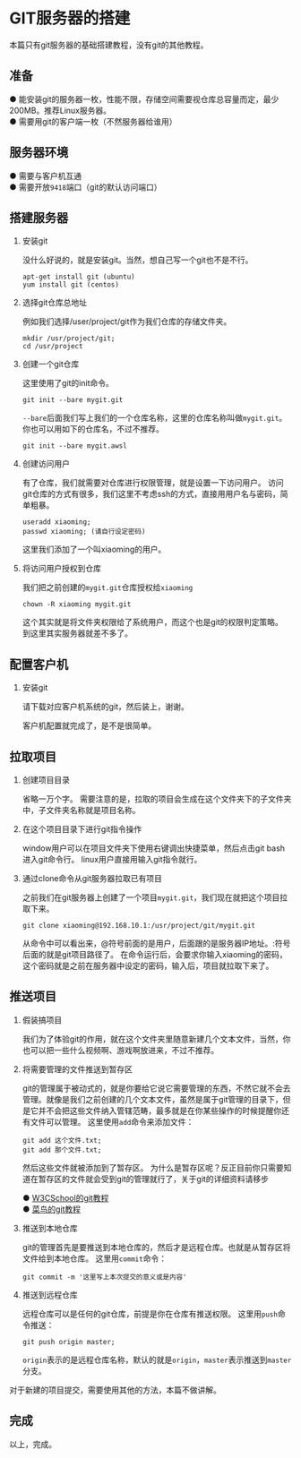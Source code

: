 # GIT服务器的搭建

本篇只有git服务器的基础搭建教程，没有git的其他教程。

## 准备

● 能安装git的服务器一枚，性能不限，存储空间需要视仓库总容量而定，最少200MB。推荐Linux服务器。  
● 需要用git的客户端一枚（不然服务器给谁用）

## 服务器环境

● 需要与客户机互通  
● 需要开放`9418`端口（git的默认访问端口）

## 搭建服务器

1. 安装git

    没什么好说的，就是安装git。当然，想自己写一个git也不是不行。

    ```shell
    apt-get install git (ubuntu)
    yum install git (centos)
    ```

2. 选择git仓库总地址

    例如我们选择/user/project/git作为我们仓库的存储文件夹。

    ```shell
    mkdir /usr/project/git;
    cd /usr/project
    ```

3. 创建一个git仓库

    这里使用了git的init命令。

    ```shell
    git init --bare mygit.git
    ```

    `--bare`后面我们写上我们的一个仓库名称，这里的仓库名称叫做`mygit.git`。你也可以用如下的仓库名，不过不推荐。

    ```shell
    git init --bare mygit.awsl
    ```

4. 创建访问用户

    有了仓库，我们就需要对仓库进行权限管理，就是设置一下访问用户。
    访问git仓库的方式有很多，我们这里不考虑ssh的方式，直接用用户名与密码，简单粗暴。

    ```shell
    useradd xiaoming;
    passwd xiaoming; (请自行设定密码)
    ```

    这里我们添加了一个叫xiaoming的用户。

5. 将访问用户授权到仓库

    我们把之前创建的`mygit.git`仓库授权给`xiaoming`

    ```shell
    chown -R xiaoming mygit.git
    ```

    这个其实就是将文件夹权限给了系统用户，而这个也是git的权限判定策略。
    到这里其实服务器就差不多了。

## 配置客户机

1. 安装git

    请下载对应客户机系统的git，然后装上，谢谢。

    客户机配置就完成了，是不是很简单。

## 拉取项目

1. 创建项目目录

    省略一万个字。
    需要注意的是，拉取的项目会生成在这个文件夹下的子文件夹中，子文件夹名称就是项目名称。

2. 在这个项目目录下进行git指令操作

    window用户可以在项目文件夹下使用右键调出快捷菜单，然后点击git bash进入git命令行。
    linux用户直接用输入git指令就行。

3. 通过clone命令从git服务器拉取已有项目

    之前我们在git服务器上创建了一个项目`mygit.git`，我们现在就把这个项目拉取下来。

    ```shell
    git clone xiaoming@192.168.10.1:/usr/project/git/mygit.git
    ```

    从命令中可以看出来，@符号前面的是用户，后面跟的是服务器IP地址。:符号后面的就是git项目路径了。
    在命令运行后，会要求你输入xiaoming的密码，这个密码就是之前在服务器中设定的密码，输入后，项目就拉取下来了。

## 推送项目

1. 假装搞项目

    我们为了体验git的作用，就在这个文件夹里随意新建几个文本文件，当然，你也可以把一些什么视频啊、游戏啊放进来，不过不推荐。

2. 将需要管理的文件推送到暂存区

    git的管理属于被动式的，就是你要给它说它需要管理的东西，不然它就不会去管理。就像是我们之前创建的几个文本文件，虽然是属于git管理的目录下，但是它并不会把这些文件纳入管辖范畴，最多就是在你某些操作的时候提醒你还有文件可以管理。
    这里使用`add`命令来添加文件：

    ```shell
    git add 这个文件.txt;
    git add 那个文件.txt;
    ```

    然后这些文件就被添加到了暂存区。
    为什么是暂存区呢？反正目前你只需要知道在暂存区的文件就会受到git的管理就行了，关于git的详细资料请移步

    ● [W3CSchool的git教程](https://www.w3cschool.cn/git/)  
    ● [菜鸟的git教程](https://www.runoob.com/git/git-tutorial.html)

3. 推送到本地仓库

    git的管理首先是要推送到本地仓库的，然后才是远程仓库。也就是从暂存区将文件给到本地仓库。
    这里用`commit`命令：

    ```shell
    git commit -m '这里写上本次提交的意义或是内容'
    ```

4. 推送到远程仓库

    远程仓库可以是任何的git仓库，前提是你在仓库有推送权限。
    这里用`push`命令推送：

    ```shell
    git push origin master;
    ```

   `origin`表示的是远程仓库名称，默认的就是`origin`，`master`表示推送到`master`分支。

对于新建的项目提交，需要使用其他的方法，本篇不做讲解。

## 完成

以上，完成。
